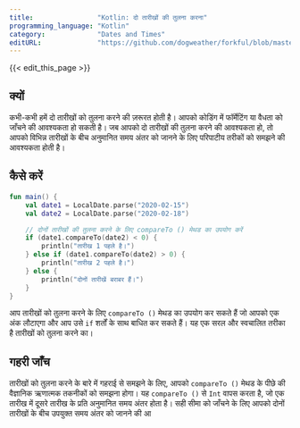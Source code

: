 ```yaml
---
title:                "Kotlin: दो तारीखों की तुलना करना"
programming_language: "Kotlin"
category:             "Dates and Times"
editURL:              "https://github.com/dogweather/forkful/blob/master/content/hi/kotlin/comparing-two-dates.md"
---
```


{{< edit_this_page >}}

## क्यों

कभी-कभी हमें दो तारीखों को तुलना करने की ज़रूरत होती है। आपको कोडिंग में फॉर्मेटिंग या वैधता को जाँचने की आवश्यकता हो सकती है। जब आपको दो तारीखों की तुलना करने की आवश्यकता हो, तो आपको विभिन्न तारीखों के बीच अनुमानित समय अंतर को जानने के लिए परिपाटीय तरीकों को समझने की आवश्यकता होती है।

## कैसे करें

```Kotlin
fun main() {
    val date1 = LocalDate.parse("2020-02-15")
    val date2 = LocalDate.parse("2020-02-18")

    // दोनों तारीखों की तुलना करने के लिए compareTo () मेथड का उपयोग करें
    if (date1.compareTo(date2) < 0) {
        println("तारीख 1 पहले है।")
    } else if (date1.compareTo(date2) > 0) {
        println("तारीख 2 पहले है।")
    } else {
        println("दोनों तारीखें बराबर हैं।")
    }
}
```

आप तारीखों को तुलना करने के लिए `compareTo ()` मेथड का उपयोग कर सकते हैं जो आपको एक अंक लौटाएगा और आप उसे `if` शर्तों के साथ बाधित कर सकते हैं। यह एक सरल और स्वचालित तरीका है तारीखों को तुलना करने का।

## गहरी जाँच

तारीखों को तुलना करने के बारे में गहराई से समझने के लिए, आपको `compareTo ()` मेथड के पीछे की वैज्ञानिक ऋणात्मक तकनीकों को समझना होगा। यह `compareTo ()` से `Int` वापस करता है, जो एक तारीख में दूसरे तारीख के प्रति अनुमानित समय अंतर होता है। सही सीमा को जाँचने के लिए आपको दोनों तारीखों के बीच उपयुक्त समय अंतर को जानने की आ
